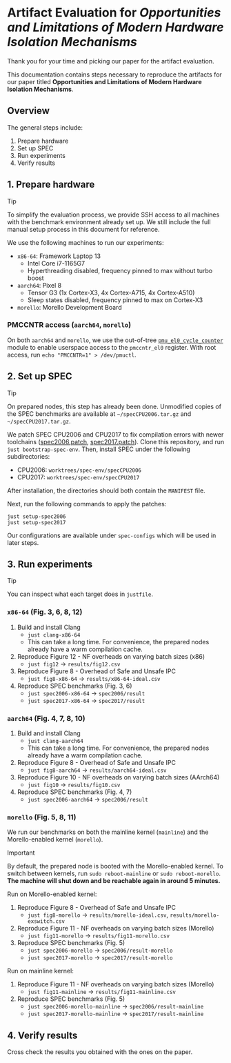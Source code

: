 # Artifact Evaluation for _Opportunities and Limitations of Modern Hardware Isolation Mechanisms_

Thank you for your time and picking our paper for the artifact evaluation.

This documentation contains steps necessary to reproduce the artifacts for our paper titled **Opportunities and Limitations of Modern Hardware Isolation Mechanisms**.

## Overview

The general steps include:

1. Prepare hardware
1. Set up SPEC
1. Run experiments
1. Verify results

## 1. Prepare hardware

> [!TIP]
> To simplify the evaluation process, we provide SSH access to all machines with the benchmark environment already set up.
> We still include the full manual setup process in this document for reference.

We use the following machines to run our experiments:

- `x86-64`: Framework Laptop 13
    - Intel Core i7-1165G7
    - Hyperthreading disabled, frequency pinned to max without turbo boost
- `aarch64`: Pixel 8
    - Tensor G3 (1x Cortex-X3, 4x Cortex-A715, 4x Cortex-A510)
    - Sleep states disabled, frequency pinned to max on Cortex-X3
- `morello`: Morello Development Board

### PMCCNTR access (`aarch64`, `morello`)

On both `aarch64` and `morello`, we use the out-of-tree [`pmu_el0_cycle_counter`](https://github.com/jerinjacobk/armv8_pmu_cycle_counter_el0) module to enable userspace access to the `pmccntr_el0` register.
With root access, run `echo "PMCCNTR=1" > /dev/pmuctl`.

## 2. Set up SPEC

> [!TIP]
> On prepared nodes, this step has already been done.
> Unmodified copies of the SPEC benchmarks are available at `~/specCPU2006.tar.gz` and `~/specCPU2017.tar.gz`.

We patch SPEC CPU2006 and CPU2017 to fix compilation errors with newer toolchains ([spec2006.patch](https://github.com/mars-research/spec-env/blob/main/spec2006.patch), [spec2017.patch](https://github.com/mars-research/spec-env/blob/main/spec2017.patch)).
Clone this repository, and run `just bootstrap-spec-env`.
Then, install SPEC under the following subdirectories:

- CPU2006: `worktrees/spec-env/specCPU2006`
- CPU2017: `worktrees/spec-env/specCPU2017`

After installation, the directories should both contain the `MANIFEST` file.

Next, run the following commands to apply the patches:

```
just setup-spec2006
just setup-spec2017
```

Our configurations are available under `spec-configs` which will be used in later steps.

## 3. Run experiments

> [!TIP]
> You can inspect what each target does in `justfile`.

### `x86-64` (Fig. 3, 6, 8, 12)

1. Build and install Clang
    - `just clang-x86-64`
    - This can take a long time. For convenience, the prepared nodes already have a warm compilation cache.
1. Reproduce Figure 12 - NF overheads on varying batch sizes (x86)
    - `just fig12` -> `results/fig12.csv`
1. Reproduce Figure 8 - Overhead of Safe and Unsafe IPC
    - `just fig8-x86-64` -> `results/x86-64-ideal.csv`
1. Reproduce SPEC benchmarks (Fig. 3, 6)
    - `just spec2006-x86-64` -> `spec2006/result`
    - `just spec2017-x86-64` -> `spec2017/result`

### `aarch64` (Fig. 4, 7, 8, 10)

1. Build and install Clang
    - `just clang-aarch64`
    - This can take a long time. For convenience, the prepared nodes already have a warm compilation cache.
1. Reproduce Figure 8 - Overhead of Safe and Unsafe IPC
    - `just fig8-aarch64` -> `results/aarch64-ideal.csv`
1. Reproduce Figure 10 - NF overheads on varying batch sizes (AArch64)
    - `just fig10` -> `results/fig10.csv`
1. Reproduce SPEC benchmarks (Fig. 4, 7)
    - `just spec2006-aarch64` -> `spec2006/result`

### `morello` (Fig. 5, 8, 11)

We run our benchmarks on both the mainline kernel (`mainline`) and the Morello-enabled kernel (`morello`).

> [!IMPORTANT]
> By default, the prepared node is booted with the Morello-enabled kernel.
> To switch between kernels, run `sudo reboot-mainline` or `sudo reboot-morello`.
> **The machine will shut down and be reachable again in around 5 minutes.**

Run on Morello-enabled kernel:

1. Reproduce Figure 8 - Overhead of Safe and Unsafe IPC
    - `just fig8-morello` -> `results/morello-ideal.csv`, `results/morello-exswitch.csv`
1. Reproduce Figure 11 - NF overheads on varying batch sizes (Morello)
    - `just fig11-morello` ->  `results/fig11-morello.csv`
1. Reproduce SPEC benchmarks (Fig. 5)
    - `just spec2006-morello` -> `spec2006/result-morello`
    - `just spec2017-morello` -> `spec2017/result-morello`

Run on mainline kernel:

1. Reproduce Figure 11 - NF overheads on varying batch sizes (Morello)
    - `just fig11-mainline` ->  `results/fig11-mainline.csv`
1. Reproduce SPEC benchmarks (Fig. 5)
    - `just spec2006-morello-mainline` -> `spec2006/result-mainline`
    - `just spec2017-morello-mainline` -> `spec2017/result-mainline`

## 4. Verify results

Cross check the results you obtained with the ones on the paper.
